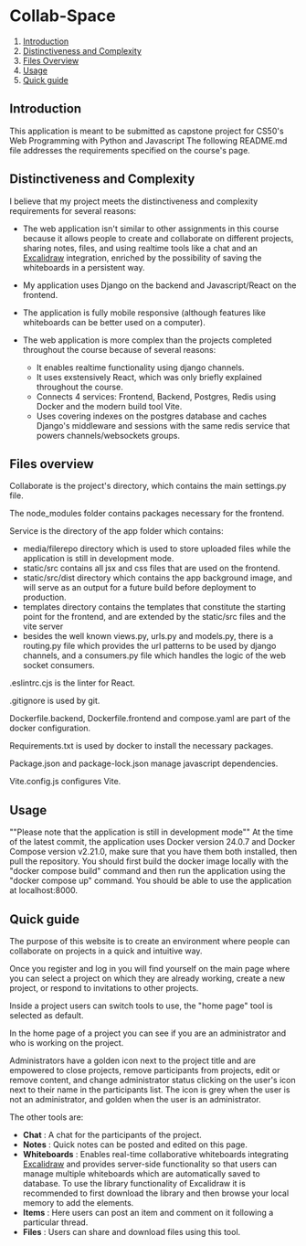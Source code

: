 # Collab-Space

1. [Introduction](#introduction)
2. [Distinctiveness and Complexity](#distinctiveness-and-complexity)
3. [Files Overview](#files-overview)
4. [Usage](#usage)
5. [Quick guide](#quick-guide)

## Introduction

This application is meant to be submitted as capstone project for CS50's Web Programming with Python and Javascript 
The following README.md file addresses the requirements specified on the course's page.

## Distinctiveness and Complexity

I believe that my project meets the distinctiveness and complexity requirements for several reasons:

- The web application isn't similar to other assignments in this course because it allows people to create and collaborate on different projects, sharing notes, files, and using realtime tools like a chat and an [Excalidraw](https://excalidraw.com/) integration, enriched by the possibility of saving the whiteboards in a persistent way.

- My application uses Django on the backend and Javascript/React on the frontend.

- The application is fully mobile responsive (although features like whiteboards can be better used on a computer).

- The web application is more complex than the projects completed throughout the course because of several reasons:
    - It enables realtime functionality using django channels.
    - It uses exstensively React, which was only briefly explained throughout the course.
    - Connects 4 services: Frontend, Backend, Postgres, Redis using Docker and the modern build tool Vite.
    - Uses covering indexes on the postgres database and caches Django's middleware and sessions with the same redis service that powers channels/websockets groups.
     

## Files overview

Collaborate is the project's directory, which contains the main settings.py file.

The node_modules folder contains packages necessary for the frontend.

Service is the directory of the app folder which contains:
- media/filerepo directory which is used to store uploaded files while the application is still in development mode.
- static/src contains all jsx and css files that are used on the frontend.
- static/src/dist directory which contains the app background image, and will serve as an output for a future build before deployment to production.
- templates directory contains the templates that constitute the starting point for the frontend, and are extended by the static/src files and the vite server
- besides the well known views.py, urls.py and models.py, there is a routing.py file which provides the url patterns to be used by django channels, and a consumers.py file which handles the logic of the web socket consumers.

.eslintrc.cjs is the linter for React.

.gitignore is used by git.

Dockerfile.backend, Dockerfile.frontend and compose.yaml are part of the docker configuration.

Requirements.txt is used by docker to install the necessary packages.

Package.json and package-lock.json manage javascript dependencies.

Vite.config.js configures Vite.

## Usage
""Please note that the application is still in development mode""
At the time of the latest commit, the application uses Docker version 24.0.7 and Docker Compose version v2.21.0, make sure that you have them both installed, then pull the repository.
You should first build the docker image locally with the "docker compose build" command and then run the application using the "docker compose up" command.
You should be able to use the application at localhost:8000. 

## Quick guide

The purpose of this website is to create an environment where people can collaborate on projects in a quick and intuitive way.

Once you register and log in you will find yourself on the main page where you can select a project on which they are already working, create a new project, or respond to invitations to other projects.

Inside a project users can switch tools to use, the "home page" tool is selected as default.

In the home page of a project you can see if you are an administrator and who is working on the project.

Administrators have a golden icon next to the project title and are empowered to close projects, remove participants from projects, edit or remove content, and change administrator status clicking on the user's icon next to their name in the participants list. The icon is grey when the user is not an administrator, and golden when the user is an administrator.

The other tools are:

- **Chat** : A chat for the participants of the project.
- **Notes** : Quick notes can be posted and edited on this page.
- **Whiteboards** : Enables real-time collaborative whiteboards integrating [Excalidraw](https://excalidraw.com/) and provides server-side functionality so that users can manage multiple whiteboards which are automatically saved to database. To use the library functionality of Excalidraw it is recommended to first download the library and then browse your local memory to add the elements.
- **Items** : Here users can post an item and comment on it following a particular thread.
- **Files** : Users can share and download files using this tool.





 
